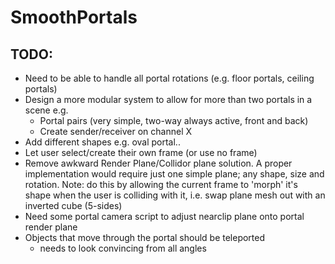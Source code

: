 # SmoothPortals

## TODO:
- Need to be able to handle all portal rotations (e.g. floor portals, ceiling portals)
- Design a more modular system to allow for more than two portals in a scene e.g.
  - Portal pairs (very simple, two-way always active, front and back)
  - Create sender/receiver on channel X
- Add different shapes e.g. oval portal..
- Let user select/create their own frame (or use no frame)
- Remove awkward Render Plane/Collidor plane solution. A proper implementation would require just one simple plane; any shape, size and rotation.
  Note: do this by allowing the current frame to 'morph' it's shape when the user is colliding with it, i.e. swap plane mesh out with an inverted cube (5-sides)
- Need some portal camera script to adjust nearclip plane onto portal render plane
- Objects that move through the portal should be teleported
  - needs to look convincing from all angles
